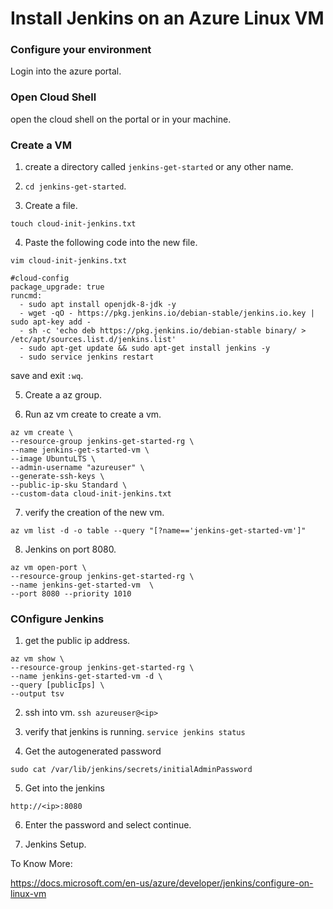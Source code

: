 # Install Jenkins on an Azure Linux VM

### Configure your environment

Login into the azure portal.

### Open Cloud Shell

open the cloud shell on the portal or in your machine.

### Create a VM

1. create a directory called `jenkins-get-started` or any other name.

2. `cd jenkins-get-started`.

3. Create a file.
```
touch cloud-init-jenkins.txt
```

4. Paste the following code into the new file.

```
vim cloud-init-jenkins.txt
```
```
#cloud-config
package_upgrade: true
runcmd:
  - sudo apt install openjdk-8-jdk -y
  - wget -qO - https://pkg.jenkins.io/debian-stable/jenkins.io.key | sudo apt-key add -
  - sh -c 'echo deb https://pkg.jenkins.io/debian-stable binary/ > /etc/apt/sources.list.d/jenkins.list'
  - sudo apt-get update && sudo apt-get install jenkins -y
  - sudo service jenkins restart
```

save and exit `:wq`.

5. Create a az group.

6. Run az vm create to create a vm.

```
az vm create \
--resource-group jenkins-get-started-rg \
--name jenkins-get-started-vm \
--image UbuntuLTS \
--admin-username "azureuser" \
--generate-ssh-keys \
--public-ip-sku Standard \
--custom-data cloud-init-jenkins.txt
```

7. verify the creation of the new vm.
```
az vm list -d -o table --query "[?name=='jenkins-get-started-vm']"
```

8. Jenkins on port 8080.
```
az vm open-port \
--resource-group jenkins-get-started-rg \
--name jenkins-get-started-vm  \
--port 8080 --priority 1010
```

### COnfigure Jenkins 

1. get the public ip address.
```
az vm show \
--resource-group jenkins-get-started-rg \
--name jenkins-get-started-vm -d \
--query [publicIps] \
--output tsv
```

2. ssh into vm.
`ssh azureuser@<ip>`

3. verify that jenkins is running.
`service jenkins status`

4. Get the autogenerated password
```
sudo cat /var/lib/jenkins/secrets/initialAdminPassword
```

5. Get into the jenkins
```
http://<ip>:8080
```

6. Enter the password and select continue.

7. Jenkins Setup.


To Know More:

https://docs.microsoft.com/en-us/azure/developer/jenkins/configure-on-linux-vm